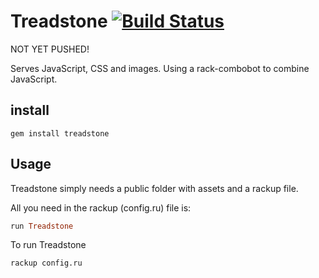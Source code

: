 # Treadstone [![Build Status](https://secure.travis-ci.org/hojberg/treadstone.png)](http://travis-ci.org/hojberg/treadstone)

NOT YET PUSHED!

Serves JavaScript, CSS and images. Using a rack-combobot to combine
JavaScript.

## install
`gem install treadstone`

## Usage

Treadstone simply needs a public folder with assets and a 
rackup file.

All you need in the rackup (config.ru) file is:

```ruby
run Treadstone
```

To run Treadstone

`rackup config.ru`
